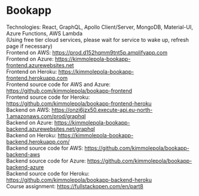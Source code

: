 # Bookapp

Technologies: React, GraphQL, Apollo Client/Server, MongoDB, Material-UI, Azure Functions, AWS Lambda <br />
(Using free tier cloud services, please wait for service to wake up, refresh page if necessary) <br />
Frontend on AWS: https://prod.d152hqmm9tnt5p.amplifyapp.com <br />
Frontend on Azure: https://kimmolepola-bookapp-frontend.azurewebsites.net <br />
Frontend on Heroku: https://kimmolepola-bookapp-frontend.herokuapp.com <br />
Frontend source code for AWS and Azure: https://github.com/kimmolepola/bookapp-frontend <br /> 
Frontend source code for Heroku: https://github.com/kimmolepola/bookapp-frontend-heroku <br /> 
Backend on AWS: https://onzi6jzx50.execute-api.eu-north-1.amazonaws.com/prod/graphql <br />
Backend on Azure: https://kimmolepola-bookapp-backend.azurewebsites.net/graphql <br />
Backend on Heroku: https://kimmolepola-bookapp-backend.herokuapp.com/ <br />
Backend source code for AWS: https://github.com/kimmolepola/bookapp-backend-aws <br />
Backend source code for Azure: https://github.com/kimmolepola/bookapp-backend-azure <br />
Backend source code for Heroku: https://github.com/kimmolepola/bookapp-backend-heroku <br />
Course assignment: https://fullstackopen.com/en/part8 <br />
